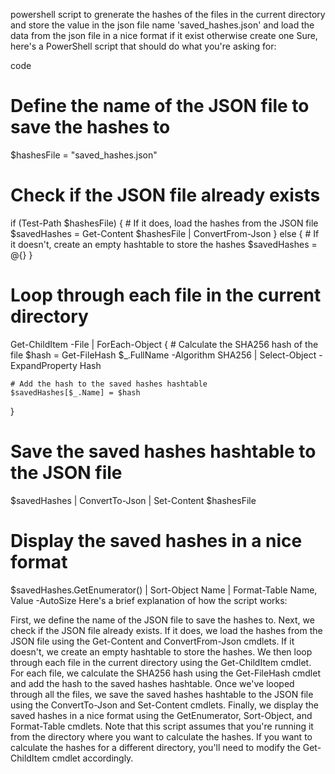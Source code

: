 powershell script to grenerate the hashes of the files in the current directory and store the value in the json file name 'saved_hashes.json' and load the data from the json file in a nice format if it exist otherwise create one
Sure, here's a PowerShell script that should do what you're asking for:

code
# Define the name of the JSON file to save the hashes to
$hashesFile = "saved_hashes.json"

# Check if the JSON file already exists
if (Test-Path $hashesFile) {
    # If it does, load the hashes from the JSON file
    $savedHashes = Get-Content $hashesFile | ConvertFrom-Json
} else {
    # If it doesn't, create an empty hashtable to store the hashes
    $savedHashes = @{}
}

# Loop through each file in the current directory
Get-ChildItem -File | ForEach-Object {
    # Calculate the SHA256 hash of the file
    $hash = Get-FileHash $_.FullName -Algorithm SHA256 | Select-Object -ExpandProperty Hash

    # Add the hash to the saved hashes hashtable
    $savedHashes[$_.Name] = $hash
}

# Save the saved hashes hashtable to the JSON file
$savedHashes | ConvertTo-Json | Set-Content $hashesFile

# Display the saved hashes in a nice format
$savedHashes.GetEnumerator() | Sort-Object Name | Format-Table Name, Value -AutoSize
Here's a brief explanation of how the script works:

First, we define the name of the JSON file to save the hashes to.
Next, we check if the JSON file already exists. If it does, we load the hashes from the JSON file using the Get-Content and ConvertFrom-Json cmdlets. If it doesn't, we create an empty hashtable to store the hashes.
We then loop through each file in the current directory using the Get-ChildItem cmdlet. For each file, we calculate the SHA256 hash using the Get-FileHash cmdlet and add the hash to the saved hashes hashtable.
Once we've looped through all the files, we save the saved hashes hashtable to the JSON file using the ConvertTo-Json and Set-Content cmdlets.
Finally, we display the saved hashes in a nice format using the GetEnumerator, Sort-Object, and Format-Table cmdlets.
Note that this script assumes that you're running it from the directory where you want to calculate the hashes. If you want to calculate the hashes for a different directory, you'll need to modify the Get-ChildItem cmdlet accordingly.
